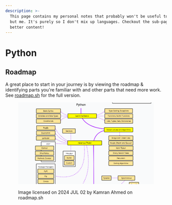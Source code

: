 ```yaml
---
description: >-
  This page contains my personal notes that probably won't be useful to anyone
  but me. It's purely so I don't mix up languages. Checkout the sub-pages for
  better content!
---
```


# Python

## Roadmap

A great place to start in your journey is by viewing the roadmap & identifying parts you're familiar with and other parts that need more work. See [roadmap.sh](https://roadmap.sh) for the full version.

<figure><img src="../../../.gitbook/assets/image (1) (1) (1) (1) (1) (1) (1) (1) (1) (1) (1) (1) (1).png" alt=""><figcaption><p>Image licensed on 2024 JUL 02 by Kamran Ahmed on roadmap.sh</p></figcaption></figure>
